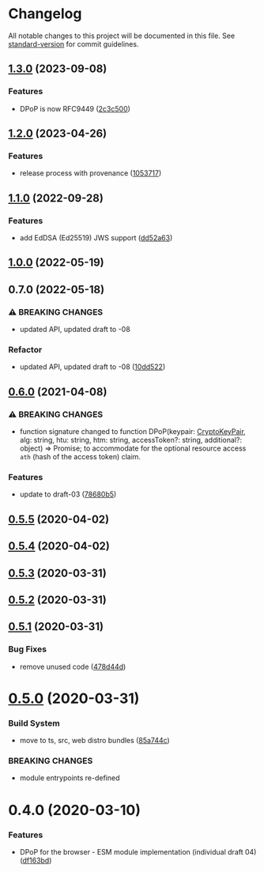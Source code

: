 # Changelog

All notable changes to this project will be documented in this file. See [standard-version](https://github.com/conventional-changelog/standard-version) for commit guidelines.

## [1.3.0](https://github.com/panva/dpop/compare/v1.2.0...v1.3.0) (2023-09-08)


### Features

* DPoP is now RFC9449 ([2c3c500](https://github.com/panva/dpop/commit/2c3c5008bf0a27da4d6c8b599e90160e64efead3))

## [1.2.0](https://github.com/panva/dpop/compare/v1.1.0...v1.2.0) (2023-04-26)


### Features

* release process with provenance ([1053717](https://github.com/panva/dpop/commit/10537177ffc4a1411a2d1d1df94f119d60323ed8))

## [1.1.0](https://github.com/panva/dpop/compare/v1.0.0...v1.1.0) (2022-09-28)


### Features

* add EdDSA (Ed25519) JWS support ([dd52a63](https://github.com/panva/dpop/commit/dd52a63d59b157587ce2dcdc3465f4d04c20b958))

## [1.0.0](https://github.com/panva/dpop/compare/v0.7.0...v1.0.0) (2022-05-19)

## 0.7.0 (2022-05-18)


### ⚠ BREAKING CHANGES

* updated API, updated draft to -08

### Refactor

* updated API, updated draft to -08 ([10dd522](https://github.com/panva/dpop/commit/10dd522f4e00fa09a91524d2d9dfb0fd1fad16f3))

## [0.6.0](https://github.com/panva/dpop/compare/v0.5.5...v0.6.0) (2021-04-08)


### ⚠ BREAKING CHANGES

* function signature changed to
function DPoP(keypair: [CryptoKeyPair](https://developer.mozilla.org/en-US/docs/Web/API/CryptoKeyPair), alg: string, htu: string, htm: string, accessToken?: string, additional?: object) => Promise<string>;
to accommodate for the optional resource access `ath` (hash of the access token) claim.

### Features

* update to draft-03 ([78680b5](https://github.com/panva/dpop/commit/78680b5bc33cf5341b81b27fc98be52a7b74480c))

## [0.5.5](https://github.com/panva/dpop/compare/v0.5.4...v0.5.5) (2020-04-02)



## [0.5.4](https://github.com/panva/dpop/compare/v0.5.3...v0.5.4) (2020-04-02)



## [0.5.3](https://github.com/panva/dpop/compare/v0.5.2...v0.5.3) (2020-03-31)



## [0.5.2](https://github.com/panva/dpop/compare/v0.5.1...v0.5.2) (2020-03-31)



## [0.5.1](https://github.com/panva/dpop/compare/v0.5.0...v0.5.1) (2020-03-31)


### Bug Fixes

* remove unused code ([478d44d](https://github.com/panva/dpop/commit/478d44d43ca5d53c3c0d30929345718638ab11f4))



# [0.5.0](https://github.com/panva/dpop/compare/v0.4.0...v0.5.0) (2020-03-31)


### Build System

* move to ts, src, web distro bundles ([85a744c](https://github.com/panva/dpop/commit/85a744c8c118705034ce182f9d618eb87e4e60cd))


### BREAKING CHANGES

* module entrypoints re-defined



# 0.4.0 (2020-03-10)


### Features

* DPoP for the browser - ESM module implementation (individual draft 04) ([df163bd](https://github.com/panva/dpop/commit/df163bd0fc0bd4c09f065c2d687f6b78d44f100e))
